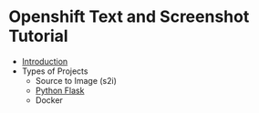  # Openshift Text and Screenshot Tutorial
 * [Introduction](Introduction.html)
 * Types of Projects
   * Source to Image (s2i)
   * [Python Flask](Python-Flask.html)
   * Docker

